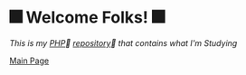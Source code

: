 
# :fireworks: **Welcome Folks!** :fireworks:
*This is my [PHP](https://www.php.net):elephant: [repository](https://github.com/OdairPanizziJunior/PHP/tree/main/Scripts):eyes:
 that contains what I'm Studying* 
 
 [Main Page](https://github.com/OdairPanizziJunior)
